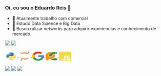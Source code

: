 ### Oi, eu sou o Eduardo Reis 👋


- 🔭 Atualmente trabalho com comercial
- 🌱 Estudo Data Science e Big Data
- 👯 Busco ralizar networks para adquirir experiencias e conhecimento de mercado.

<div>
  <a href="https://github.com/eduaroreis95">
  <img height="180em" src="https://github-readme-stats.vercel.app/api?username=eduardoreis95&show_icons=true&theme=tokyonight&include_all_commits=true&count_private=true"/>
  <img height="180em" src="https://github-readme-stats.vercel.app/api/top-langs/?username=eduardoreis95&layout=compact&langs_count=7&theme=tokyonight"/>
</div>
  
<div style="display: inline_block"><br>
  <img align="center" alt="Rafa-Python" height="30" width="40" src="https://raw.githubusercontent.com/devicons/devicon/master/icons/python/python-original.svg">
    <img align="center" alt="Rafa-Python" height="30" width="40" src="https://raw.githubusercontent.com/devicons/devicon/00f02ef57fb7601fd1ddcc2fe6fe670fef3ae3e4/icons/jupyter/jupyter-original.svg">
  
   <img align="center" alt="Rafa-Python" height="30" width="40" src="https://raw.githubusercontent.com/devicons/devicon/00f02ef57fb7601fd1ddcc2fe6fe670fef3ae3e4/icons/google/google-original.svg">
  <img align="center" alt="Rafa-Python" height="30" width="40" src="https://raw.githubusercontent.com/devicons/devicon/00f02ef57fb7601fd1ddcc2fe6fe670fef3ae3e4/icons/pycharm/pycharm-original.svg">
  <img align="center" alt="Rafa-Js" height="30" width="40" src="https://raw.githubusercontent.com/devicons/devicon/master/icons/javascript/javascript-plain.svg">


  <img align="right" alt="" src="https://media.giphy.com/media/d6Jh5xpKM7yXmUak8C/giphy.gif?cid=790b7611bf5caa99c1da3c55a0ae44294b1ea915f087ad7d&rid=giphy.gif&ct=g" width="100px">
<br> </br> 
</div>
  
<div> 
  <a href="https://instagram.com/thegreatreis" target="_blank"><img src="https://img.shields.io/badge/-Instagram-%23E4405F?style=for-the-badge&logo=instagram&logoColor=white" target="_blank"></a>
  <a href = "mailto:eduardoreis.r95@gmail.com"><img src="https://img.shields.io/badge/-Gmail-%23333?style=for-the-badge&logo=gmail&logoColor=white" target="_blank"></a>
  <a href="https://www.linkedin.com/in/eduardoreis95" target="_blank"><img src="https://img.shields.io/badge/-LinkedIn-%230077B5?style=for-the-badge&logo=linkedin&logoColor=white" target="_blank"></a> 

